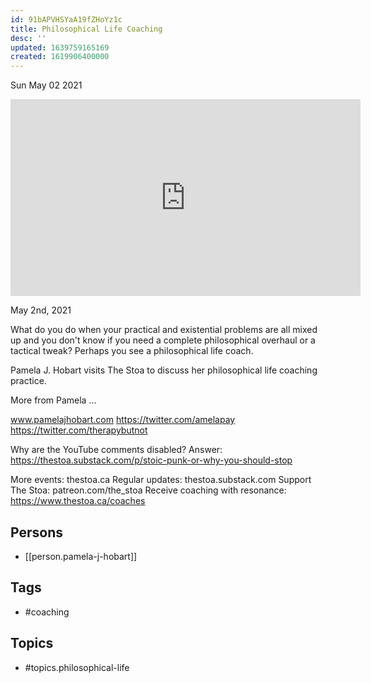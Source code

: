 ```yaml
---
id: 91bAPVHSYaA19fZHoYz1c
title: Philosophical Life Coaching
desc: ''
updated: 1639759165169
created: 1619906400000
---
```





Sun May 02 2021

<iframe width="560" height="315" src="https://www.youtube.com/embed/ZDRdRTgunCg" title="Philosophical Life Coaching w/ Pamela J. Hobart" frameborder="0" allow="accelerometer; autoplay; clipboard-write; encrypted-media; gyroscope; picture-in-picture" allowfullscreen ></iframe>

May 2nd, 2021

What do you do when your practical and existential problems are all mixed up and you don't know if you need a complete philosophical overhaul or a tactical tweak? Perhaps you see a philosophical life coach.

Pamela J. Hobart visits The Stoa to discuss her philosophical life coaching practice.

More from Pamela ...

www.pamelajhobart.com
https://twitter.com/amelapay
https://twitter.com/therapybutnot

Why are the YouTube comments disabled? Answer: https://thestoa.substack.com/p/stoic-punk-or-why-you-should-stop

More events: thestoa.ca
Regular updates: thestoa.substack.com
Support The Stoa: patreon.com/the_stoa
Receive coaching with resonance: https://www.thestoa.ca/coaches

## Persons

- [[person.pamela-j-hobart]]

## Tags

- #coaching

## Topics

- #topics.philosophical-life

